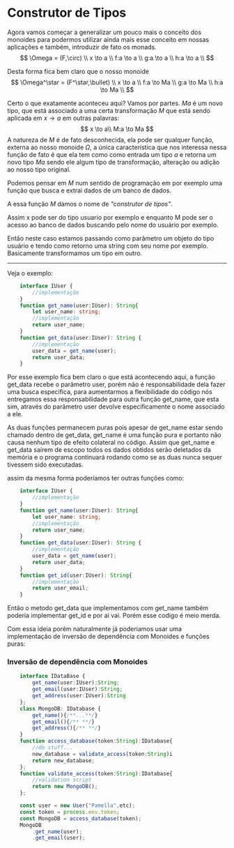 # Construtor de Tipos
Agora vamos começar a generalizar um pouco mais o conceito dos monoides para podermos utilizar ainda mais esse conceito em nossas aplicações e também, introduzir de fato os monads. 
$$
    \Omega = (F,\circ) \\
    x \to a \\
    f:a \to a \\
    g:a \to a \\
    h:a \to a \\
$$

Desta forma fica bem claro que o nosso monoide 
$$
    \Omega^\star = (F^\star,\bullet) \\
    x \to a \\
    f:a \to Ma \\
    g:a \to Ma \\
    h:a \to Ma \\
$$

Certo o que exatamente aconteceu aqui? Vamos por partes. 
$Ma$ é um novo tipo, que está associado a uma certa transformação $M$ que está sendo aplicada em $x \to a$
em outras palavras: 
$$
    x \to a\\
    M:a \to Ma
$$
A natureza de $M$ é de fato desconhecida, ela pode ser qualquer função, externa ao nosso monoide $\Omega$, a única característica que nos interessa nessa função de fato é que ela tem como como entrada um tipo $a$ e retorna um novo tipo $Ma$ sendo ele algum tipo de transformação, alteração ou adição ao nosso tipo original.

Podemos pensar em $M$ num sentido de programação em por exemplo uma função que busca e extrai dados de um banco de dados.

A essa função $M$ damos o nome de _"construtor de tipos"_.

Assim x pode ser do tipo usuario por exemplo e enquanto M pode ser o acesso ao banco de dados buscando pelo nome do usuário por exemplo.

Então neste caso estamos passando como parâmetro um objeto do tipo usuário e tendo como retorno uma string com seu nome por exemplo. Basicamente transformamos um tipo em outro.
- - - 
Veja o exemplo:
```ts
    interface IUser {
        //implementação
    }
    function get_name(user:IUser): String{
        let user_name: string;
        //implementação
        return user_name;
    }
    function get_data(user:IUser): String {
        //implementação
        user_data = get_name(user);
        return user_data;
    }
```
Por esse exemplo fica bem claro o que está acontecendo aqui, a função get_data recebe o parâmetro user, porém não é responsabilidade dela fazer uma busca especifica, para aumentarmos a flexibilidade do código nós entregamos essa responsabilidade para outra função get_name, que esta sim, através do parâmetro user devolve especificamente o nome associado a ele. 

As duas funções permanecem puras pois apesar de get_name estar sendo chamado dentro de get_data, get_name é uma função pura e portanto não causa nenhum tipo de efeito colateral no código. Assim que get_name e get_data saírem de escopo todos os dados obtidos serão deletados da memória e o programa continuará rodando como se as duas nunca sequer tivessem sido executadas.

assim da mesma forma poderíamos ter outras funções como: 

```ts
    interface IUser {
        //implementação
    }
    function get_name(user:IUser): String{
        let user_name: string;
        //implementação
        return user_name;
    }
    function get_data(user:IUser): String {
        //implementação
        user_data = get_name(user);
        return user_data;
    }
    function get_id(user:IUser): String{
        //implementação
        return user_email;
    }
```
Então o metodo get_data que implementamos com get_name também poderia implementar get_id e por ai vai. 
Porém esse codigo é meio merda. 

Com essa ideia porém naturalmente já poderiamos usar uma implementação de inversão de dependência com Monoides e funções puras:

### Inversão de dependência com Monoides 

```ts
    interface IDataBase {
        get_name(user:IUser):String;
        get_email(user:IUser):String;
        get_address(user:IUser):String
    };
    class MongoDB: IDatabase {
        get_name(){/**...**/}
        get_email(){/** **/}
        get_address(){/** **/}
    }
    function access_database(token:String):IDatabase{
        //do stuff...
        new_database = validate_access(token:String)i
        return new_database;
    };
    function validate_access(token:String):IDatabase{
        //validation script
        return new MongoDB();
    };

    const user = new User("Pamella",etc);
    const token = process.env.token;
    const MongoDB = access_database(token);
    MongoDB
        .get_name(user);
        .get_email(user);
```